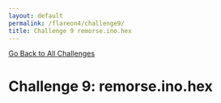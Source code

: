 ```yaml
---
layout: default
permalink: /flareon4/challenge9/
title: Challenge 9 remorse.ino.hex
---
```


[Go Back to All Challenges](https://nobarxtx.github.io/flareon4)

# Challenge 9: remorse.ino.hex #
